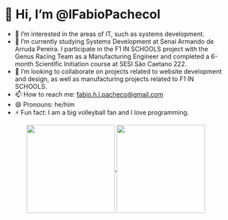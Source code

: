 # 👋 Hi, I’m @lFabioPachecol

- 👀 I’m interested in the areas of IT, such as systems development.
- 🌱 I’m currently studying Systems Development at Senai Armando de Arruda Pereira. I participate in the F1 IN SCHOOLS project with the Genus Racing Team as a Manufacturing Engineer and completed a 6-month Scientific Initiation course at SESI São Caetano 222.
- 💞️ I’m looking to collaborate on projects related to website development and design, as well as manufacturing projects related to F1 IN SCHOOLS.
- 📫 How to reach me: fabio.h.l.pacheco@gmail.com
- 😄 Pronouns: he/him
- ⚡ Fun fact: I am a big volleyball fan and I love programming.

<div align="center" dir="auto">
  <a href="https://github.com/anuraghazra/github-readme-stats">
  <img height="200vh" align="center" src="https://github-readme-stats.vercel.app/api?username=anuraghazra&show_icons=true&theme=dark" />
  <img height="200vh" align="center" src="https://github-readme-stats.vercel.app/api/top-langs/?username=anuraghazra&amp;layout=compact&amp;langs_count=7&amp;theme=dark" />
</a>
</div>

